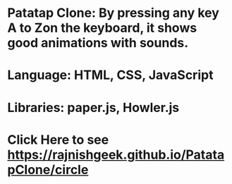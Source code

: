 # Patatap Clone: By pressing any key A to Zon the keyboard, it shows good animations with sounds.
# Language: HTML, CSS, JavaScript
# Libraries: paper.js, Howler.js
# Click Here to see https://rajnishgeek.github.io/PatatapClone/circle
